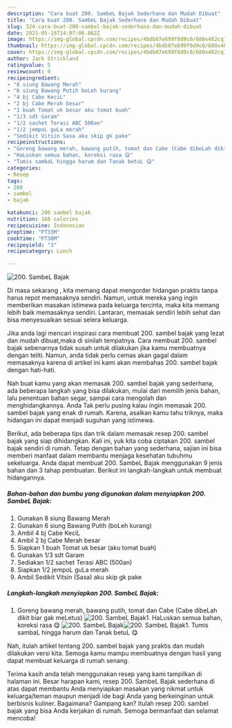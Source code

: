 ```yaml
---
description: "Cara buat 200. SambeL Bajak Sederhana dan Mudah Dibuat"
title: "Cara buat 200. SambeL Bajak Sederhana dan Mudah Dibuat"
slug: 324-cara-buat-200-sambel-bajak-sederhana-dan-mudah-dibuat
date: 2021-05-16T14:07:06.862Z
image: https://img-global.cpcdn.com/recipes/4bdb07e699f0d9c0/680x482cq70/200-sambel-bajak-foto-resep-utama.jpg
thumbnail: https://img-global.cpcdn.com/recipes/4bdb07e699f0d9c0/680x482cq70/200-sambel-bajak-foto-resep-utama.jpg
cover: https://img-global.cpcdn.com/recipes/4bdb07e699f0d9c0/680x482cq70/200-sambel-bajak-foto-resep-utama.jpg
author: Jack Strickland
ratingvalue: 5
reviewcount: 9
recipeingredient:
- "8 siung Bawang Merah"
- "6 siung Bawang Putih boLeh kurang"
- "4 bj Cabe KeciL"
- "2 bj Cabe Merah besar"
- "1 buah Tomat uk besar aku tomat buah"
- "1/3 sdt Garam"
- "1/2 sachet Terasi ABC 500an"
- "1/2 jempoL guLa merah"
- "Sedikit Vitsin Sasa aku skip gk pake"
recipeinstructions:
- "Goreng bawang merah, bawang putih, tomat dan Cabe (Cabe dibeLah dikit biar gak meLetus)"
- "HaLuskan semua bahan, koreksi rasa 😋"
- "Tumis sambaL hingga harum dan Tanak betuL 😋"
categories:
- Resep
tags:
- 200
- sambel
- bajak

katakunci: 200 sambel bajak 
nutrition: 168 calories
recipecuisine: Indonesian
preptime: "PT33M"
cooktime: "PT38M"
recipeyield: "3"
recipecategory: Lunch

---
```



![200. SambeL Bajak](https://img-global.cpcdn.com/recipes/4bdb07e699f0d9c0/680x482cq70/200-sambel-bajak-foto-resep-utama.jpg)

Di masa  sekarang , kita memang dapat mengorder hidangan praktis tanpa harus repot memasaknya sendiri. Namun, untuk mereka yang ingin memberikan masakan istimewa pada keluarga tercinta, maka kita memang lebih baik memasaknya sendiri. Lantaran, memasak sendiri lebih sehat dan bisa menyesuaikan sesuai selera keluarga.

Jika anda lagi mencari inspirasi cara membuat 200. sambel bajak yang lezat dan mudah dibuat,maka di sinilah tempatnya. Cara membuat 200. sambel bajak  sebenarnya tidak susah untuk dilakukan jika kamu membuatnya dengan teliti. Namun, anda tidak perlu cemas akan gagal dalam memasaknya 
karena di artikel ini kami akan membahas 200. sambel bajak dengan hati-hati.  



Nah buat kamu yang akan memasak 200. sambel bajak yang sederhana, ada beberapa langkah yang bisa dilakukan, mulai dari memilih jenis bahan, lalu penentuan bahan segar, sampai cara mengolah dan menghidangkannya. Anda Tak perlu pusing kalau ingin memasak 200. sambel bajak yang enak di rumah. Karena, asalkan kamu  tahu triknya, maka hidangan ini dapat menjadi suguhan yang istimewa.

Berikut, ada beberapa tips dan trik dalam memasak resep 200. sambel bajak yang siap dihidangkan. Kali ini, yuk kita coba ciptakan 200. sambel bajak sendiri di rumah. Tetap dengan bahan yang sederhana, sajian ini bisa memberi manfaat dalam membantu menjaga kesehatan tubuhmu sekeluarga. Anda dapat membuat 200. SambeL Bajak menggunakan 9 jenis bahan dan 3 tahap pembuatan. Berikut ini langkah-langkah untuk membuat hidangannya.

<!--inarticleads1-->

##### Bahan-bahan dan bumbu yang digunakan dalam menyiapkan 200. SambeL Bajak:

1. Gunakan 8 siung Bawang Merah
1. Gunakan 6 siung Bawang Putih (boLeh kurang)
1. Ambil 4 bj Cabe KeciL
1. Ambil 2 bj Cabe Merah besar
1. Siapkan 1 buah Tomat uk besar (aku tomat buah)
1. Gunakan 1/3 sdt Garam
1. Sediakan 1/2 sachet Terasi ABC (500an)
1. Siapkan 1/2 jempoL guLa merah
1. Ambil Sedikit Vitsin (Sasa) aku skip gk pake




<!--inarticleads2-->

##### Langkah-langkah menyiapkan 200. SambeL Bajak:

1. Goreng bawang merah, bawang putih, tomat dan Cabe (Cabe dibeLah dikit biar gak meLetus)
<img src="https://img-global.cpcdn.com/steps/2ef2a6cfbb253539/160x128cq70/200-sambel-bajak-langkah-memasak-1-foto.jpg" alt="200. SambeL Bajak">1. HaLuskan semua bahan, koreksi rasa 😋
<img src="https://img-global.cpcdn.com/steps/1c3d3c8205c4663a/160x128cq70/200-sambel-bajak-langkah-memasak-2-foto.jpg" alt="200. SambeL Bajak"><img src="https://img-global.cpcdn.com/steps/34a6ec6958334e47/160x128cq70/200-sambel-bajak-langkah-memasak-2-foto.jpg" alt="200. SambeL Bajak">1. Tumis sambaL hingga harum dan Tanak betuL 😋




Nah, itulah artikel tentang  200. sambel bajak  yang praktis dan mudah dilakukan versi kita. Semoga kamu mampu membuatnya dengan hasil yang dapat membuat keluarga di rumah senang. 

Terima kasih anda telah menggunakan resep yang kami tampilkan di halaman ini. Besar harapan kami, resep  200. SambeL Bajak sederhana di atas dapat membantu Anda menyiapkan masakan yang nikmat untuk keluarga/teman maupun menjadi ide bagi Anda yang berkeinginan untuk berbisnis kuliner. Bagaimana? Gampang kan? Itulah resep 200. sambel bajak yang bisa Anda kerjakan di rumah. Semoga bermanfaat dan selamat mencoba!

